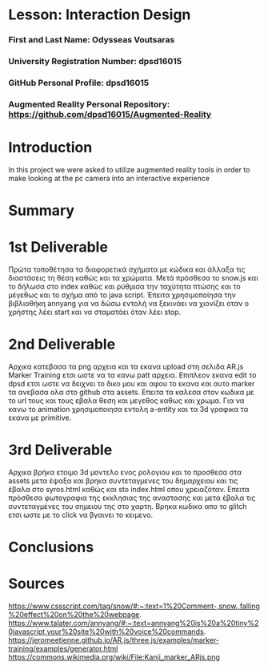 # Lesson: Interaction Design

### First and Last Name: Odysseas Voutsaras
### University Registration Number: dpsd16015
### GitHub Personal Profile: dpsd16015
### Augmented Reality Personal Repository: https://github.com/dpsd16015/Augmented-Reality

# Introduction
In this project we were asked to utilize augmented reality tools in order to make looking at the pc camera into an interactive experience

# Summary

# 1st Deliverable
Πρώτα τοποθέτησα τα διαφορετικά σχήματα με κώδικα και άλλαξα τις διαστάσεις τη θέση καθώς και τα χρώματα. Μετά πρόσθεσα το snow.js και το δήλωσα στο index καθώς και ρύθμισα την ταχύτητα πτώσης και το μέγεθως και το σχήμα από το java script. Έπειτα χρησιμοποίησα την βιβλιοθήκη annyang για να δώσω εντολή να ξεκινάει να χιονίζει οταν ο χρήστης λέει start και να σταματάει όταν λέει stop.

# 2nd Deliverable
Αρχικα κατεβασα τα png αρχεια και τα εκανα upload στη σελιδα AR.js Marker Training ετσι ωστε να τα κανω patt αρχεια. Επιπλεον εκανα edit το dpsd ετσι ωστε να δειχνει το δικο μου και αφου το εκανα και αυτο marker τα ανεβασα ολα στο github στα assets. Επειτα τα καλεσα στον κωδικα με το url τους και τους εβαλα θεση και μεγεθος καθως και χρωμα. Για να κανω το animation χρησιμοποιησα εντολη a-entity και τα 3d γραφικα τα εκανα με primitive.

# 3rd Deliverable 
Αρχικα βρήκα ετοιμο 3d μοντελο ενος ρολογιου και το προσθεσα στα assets μετα έψαξα και βρηκα συντεταγμενες του δημαρχειου και τις έβαλα στο syros.html καθώς και sto index.html οπου χρειαζόταν. Επειτα πρόσθεσα φωτογραφια της εκκλησιας της αναστασης και μετα έβαλα τις συντεταγμένες του σημειου της στο χαρτη. Βρηκα κωδικα απο το glitch ετσι ωστε με το click να βγαινει το κειμενο.

# Conclusions


# Sources
https://www.cssscript.com/tag/snow/#:~:text=1%20Comment-,snow.,falling%20effect%20on%20the%20webpage.
https://www.talater.com/annyang/#:~:text=annyang%20is%20a%20tiny%20javascript,your%20site%20with%20voice%20commands.
https://jeromeetienne.github.io/AR.js/three.js/examples/marker-training/examples/generator.html
https://commons.wikimedia.org/wiki/File:Kanji_marker_ARjs.png

